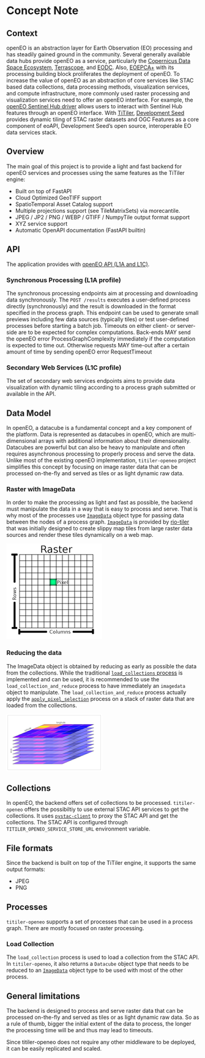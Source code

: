 # Concept Note

## Context

openEO is an abstraction layer for Earth Observation (EO) processing and has steadily gained ground in the community. Several generally available data hubs provide openEO as a service, particularly the [Copernicus Data Space Ecosystem](https://dataspace.copernicus.eu/analyse/openeo), [Terrascope](https://terrascope.be), and [EODC](https://openeo.cloud/). Also, [EOEPCA+](https://eoepca.readthedocs.io/projects/processing/en/latest/design/processing-engine/openeo/) with its processing building block proliferates the deployment of openEO.
To increase the value of openEO as an abstraction of core services like STAC based data collections, data processing methods, visualization services, and compute infrastructure, more commonly used raster processing and visualization services need to offer an openEO interface. For example, the [openEO Sentinel Hub driver](https://github.com/Open-EO/openeo-sentinelhub-python-driver) allows users to interact with Sentinel Hub features through an openEO interface.
With [TiTiler](https://github.com/developmentseed/titiler), [Development Seed](https://github.com/developmentseed) provides dynamic tiling of STAC raster datasets and OGC Features as a core component of eoAPI, Development Seed’s open source, interoperable EO data services stack.

## Overview

The main goal of this project is to provide a light and fast backend for openEO services and processes using the same features as the TiTiler engine:

- Built on top of FastAPI
- Cloud Optimized GeoTIFF support
- SpatioTemporal Asset Catalog support
- Multiple projections support (see TileMatrixSets) via morecantile.
- JPEG / JP2 / PNG / WEBP / GTIFF / NumpyTile output format support
- XYZ service support
- Automatic OpenAPI documentation (FastAPI builtin)

## API

The application provides with [openEO API (L1A and L1C)](https://openeo.org/documentation/1.0/developers/profiles/api.html#api-profiles).

### Synchronous Processing (L1A profile)

The synchronous processing endpoints aim at processing and downloading data synchronously.
The `POST /results` executes a user-defined process directly (synchronously) and the result is downloaded in the format specified in the process graph.
This endpoint can be used to generate small previews including few data sources (typically tiles) or test user-defined processes before starting a batch job.
Timeouts on either client- or server-side are to be expected for complex computations.
Back-ends MAY send the openEO error ProcessGraphComplexity immediately if the computation is expected to time out.
Otherwise requests MAY time-out after a certain amount of time by sending openEO error RequestTimeout

### Secondary Web Services (L1C profile)

The set of secondary web services endpoints aims to provide data visualization with dynamic tiling according to a process graph submitted or available in the API.

## Data Model

In openEO, a datacube is a fundamental concept and a key component of the platform. Data is represented as datacubes in openEO, which are multi-dimensional arrays with additional information about their dimensionality.
Datacubes are powerful but can also be heavy to manipulate and often requires asynchronous processing to properly process and serve the data.
Unlike most of the existing openEO implementation, `titiler-openeo` project simplifies this concept by focusing on image raster data that can be processed on-the-fly and served as tiles or as light dynamic raw data.

### Raster with ImageData

In order to make the processing as light and fast as possible, the backend must manipulate the data in a way that is easy to process and serve.
That is why most of the processes use [`ImageData`](https://github.com/developmentseed/titiler-openeo/blob/43702f98cbe2b418c4399dbdefd8623af446b237/titiler/openeo/processes/data/load_collection_and_reduce.json#L225) object type for passing data between the nodes of a process graph.
[`ImageData`](https://cogeotiff.github.io/rio-tiler/models/#imagedata) is provided by [rio-tiler](https://cogeotiff.github.io/rio-tiler/) that was initially designed to create slippy map tiles from large raster data sources and render these tiles dynamically on a web map.

![alt text](img/raster.png)

### Reducing the data

The ImageData object is obtained by reducing as early as possible the data from the collections.
While the traditional [`load_collections` process](https://github.com/developmentseed/titiler-openeo/blob/43702f98cbe2b418c4399dbdefd8623af446b237/titiler/openeo/processes/data/load_collection.json#L2) is implemented and can be used, it is recommended to use the `load_collection_and_reduce` process to have immediately an `imagedata` object to manipulate. The `load_collection_and_reduce` process actually apply the [`apply_pixel_selection`](https://github.com/developmentseed/titiler-openeo/blob/main/titiler/openeo/processes/data/apply_pixel_selection.json) process on a stack of raster data that are loaded from the collections.

![alt text](img/rasterstack.png)

## Collections

In openEO, the backend offers set of collections to be processed. `titiler-openeo` offers the possibiltiy to use external STAC API services to get the collections.
It uses [`pystac-client`](https://github.com/stac-utils/pystac-client) to proxy the STAC API and get the collections. The STAC API is configured through `TITILER_OPENEO_SERVICE_STORE_URL` environment variable.

## File formats

Since the backend is built on top of the TiTiler engine, it supports the same output formats:

- JPEG
- PNG

## Processes

`titiler-openeo` supports a set of processes that can be used in a process graph. There are mostly focused on raster processing.

### Load Collection

The `load_collection` process is used to load a collection from the STAC API. In `titiler-openeo`, it also returns a `Datacube` object type that needs to be reduced to an [`ImageData`](.#reducing-the-data) object type to be used with most of the other process.

## General limitations

The backend is designed to process and serve raster data that can be processed on-the-fly and served as tiles or as light dynamic raw data. So as a rule of thumb, bigger the initial extent of the data to process, the longer the processing time will be and thus may lead to timeouts.

Since titiler-openeo does not require any other middleware to be deployed, it can be easily replicated and scaled.